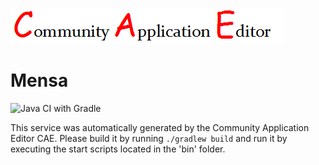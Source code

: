 ![CAE](https://github.com/GHProjectsTest/microservice-292/blob/master/img/logo.png)  

Mensa
===================
![Java CI with Gradle](https://github.com/GHProjectsTest/microservice-292/workflows/Java%20CI%20with%20Gradle/badge.svg?branch=master)

This service was automatically generated by the Community Application Editor CAE. Please build it by running `./gradlew build` and run it by executing the start scripts located in the 'bin' folder.
